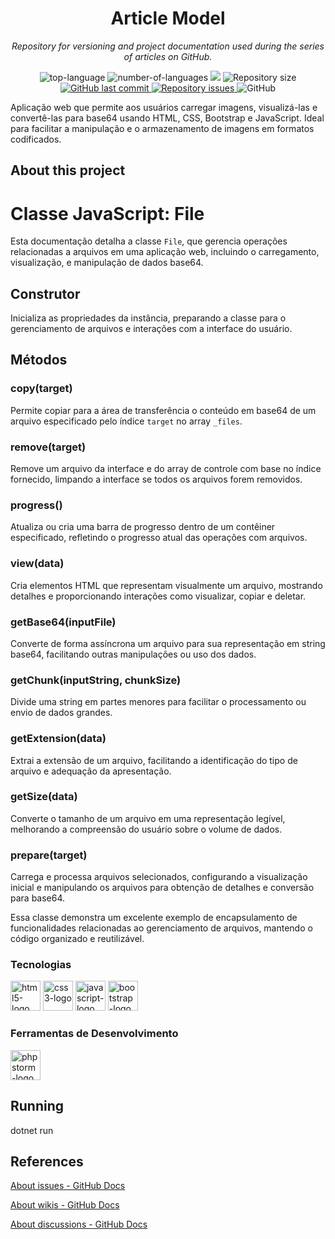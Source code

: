 <h1 align="center">Article Model</h1>
<p align="center"><i>Repository for versioning and project documentation used during the series of articles on GitHub.</i></p>

<p align="center" display="inline-block">
  <img src="https://img.shields.io/github/languages/top/Editora-Artigos/article-model" alt="top-language"/>
  <img src="https://img.shields.io/github/languages/count/Editora-Artigos/article-model.svg" alt="number-of-languages"/>
  <a href="https://www.codacy.com/gh/Editora-Artigos/article-model/dashboard?utm_source=github.com&amp;utm_medium=referral&amp;utm_content=Editora-Artigos/article-model&amp;utm_campaign=Badge_Grade"><img src="https://app.codacy.com/project/badge/Grade/a148a172d5b6471098a0f0166b08e542"/></a>
  <img alt="Repository size" src="https://img.shields.io/github/repo-size/Editora-Artigos/article-model.svg">
  <a href="https://github.com/Editora-Artigos/article-model/commits/master">
    <img alt="GitHub last commit" src="https://img.shields.io/github/last-commit/Editora-Artigos/article-model.svg">
  </a>

  <a href="https://github.com/Editora-Artigos/article-model">
    <img alt="Repository issues" src="https://img.shields.io/github/issues/Editora-Artigos/article-model.svg">
  </a>

  <img alt="GitHub" src="https://img.shields.io/github/license/Editora-Artigos/article-model.svg">
  </p>
</p>

Aplicação web que permite aos usuários carregar imagens, visualizá-las e convertê-las para base64 usando HTML, CSS, Bootstrap e JavaScript. Ideal para facilitar a manipulação e o armazenamento de imagens em formatos codificados.

##  About this project

<h1>Classe JavaScript: File</h1>

<p>Esta documentação detalha a classe <code>File</code>, que gerencia operações relacionadas a arquivos em uma aplicação web, incluindo o carregamento, visualização, e manipulação de dados base64.</p>

<h2>Construtor</h2>
<p>Inicializa as propriedades da instância, preparando a classe para o gerenciamento de arquivos e interações com a interface do usuário.</p>

<h2>Métodos</h2>

<h3>copy(target)</h3>
<p>Permite copiar para a área de transferência o conteúdo em base64 de um arquivo especificado pelo índice <code>target</code> no array <code>_files</code>.</p>

<h3>remove(target)</h3>
<p>Remove um arquivo da interface e do array de controle com base no índice fornecido, limpando a interface se todos os arquivos forem removidos.</p>

<h3>progress()</h3>
<p>Atualiza ou cria uma barra de progresso dentro de um contêiner especificado, refletindo o progresso atual das operações com arquivos.</p>

<h3>view(data)</h3>
<p>Cria elementos HTML que representam visualmente um arquivo, mostrando detalhes e proporcionando interações como visualizar, copiar e deletar.</p>

<h3>getBase64(inputFile)</h3>
<p>Converte de forma assíncrona um arquivo para sua representação em string base64, facilitando outras manipulações ou uso dos dados.</p>

<h3>getChunk(inputString, chunkSize)</h3>
<p>Divide uma string em partes menores para facilitar o processamento ou envio de dados grandes.</p>

<h3>getExtension(data)</h3>
<p>Extrai a extensão de um arquivo, facilitando a identificação do tipo de arquivo e adequação da apresentação.</p>

<h3>getSize(data)</h3>
<p>Converte o tamanho de um arquivo em uma representação legível, melhorando a compreensão do usuário sobre o volume de dados.</p>

<h3>prepare(target)</h3>
<p>Carrega e processa arquivos selecionados, configurando a visualização inicial e manipulando os arquivos para obtenção de detalhes e conversão para base64.</p>

<p>Essa classe demonstra um excelente exemplo de encapsulamento de funcionalidades relacionadas ao gerenciamento de arquivos, mantendo o código organizado e reutilizável.</p>

### Tecnologias
<p display="inline-block">
  <img width="48" src="https://seeklogo.com/images/H/html5-without-wordmark-color-logo-14D252D878-seeklogo.com.png" alt="html5-logo"/>
  <img width="48" src="https://upload.wikimedia.org/wikipedia/commons/thumb/d/d5/CSS3_logo_and_wordmark.svg/1200px-CSS3_logo_and_wordmark.svg.png" alt="css3-logo"/>
  <img width="48" src="https://upload.wikimedia.org/wikipedia/commons/6/6a/JavaScript-logo.png" alt="javascript-logo"/>
  <img width="48" src="https://getbootstrap.com/docs/5.3/assets/brand/bootstrap-logo.svg" alt="bootstrap-logo"/>
</p>
                                                                                                  
### Ferramentas de Desenvolvimento

<p display="inline-block">
  <img width="48" src="https://static-00.iconduck.com/assets.00/phpstorm-icon-2048x2048-rjjm74g9.png" alt="phpstorm-logo"/>
</p>

## Running
dotnet run

## References
[About issues - GitHub Docs](https://docs.github.com/en/issues/tracking-your-work-with-issues/about-issues)

[About wikis - GitHub Docs](https://docs.github.com/en/communities/documenting-your-project-with-wikis/about-wikis)

[About discussions - GitHub Docs](https://docs.github.com/en/discussions/collaborating-with-your-community-using-discussions/about-discussions)
